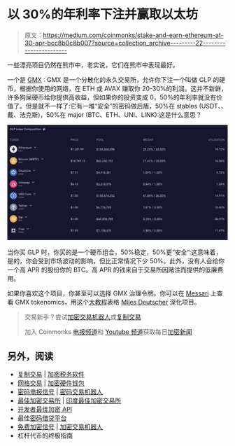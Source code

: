 # 以 30%的年利率下注并赢取以太坊

> 原文：<https://medium.com/coinmonks/stake-and-earn-ethereum-at-30-apr-bcc8b0c8b007?source=collection_archive---------22----------------------->

一些漂亮项目仍然在熊市中，老实说，它们在熊市中表现最好。

一个是 [GMX](https://coincodecap.com/gmx-review) : GMX 是一个分散化的永久交易所，允许你下注一个叫做 GLP 的硬币，根据你使用的网络，在 ETH 或 AVAX 赚取你 20-30%的利润。这并不新鲜，许多狗屎硬币给你提供高收益，但如果你的投资变成 0，50%的年利率就没有价值了。但是就不一样了:它有一堆“安全”的密码做后盾，50%在 stables (USDT、、戴、法克斯)，50%在 major (BTC、ETH、UNI、LINK):这是什么意思？

![](img/71d3e03bafd382797fcd78193c6a1576.png)

当你买 GLP 时，你买的是一个硬币组合，50%稳定，50%更“安全”:这意味着，是的，你会受到市场波动的影响，但比正常情况下少 50%。此外，没有人会给你一个高 APR 的股份你的 BTC。高 APR 的钱来自于交易所因赌注而提供的低廉费用。

如果你喜欢这个项目，你甚至可以选择 GMX 治理令牌。你可以在 [Messari](https://messari.io/asset/gmx) 上查看 GMX tokenomics，用这个[大教程](https://youtu.be/VhddfPVJRnk)表格 [Miles Deutscher](https://twitter.com/milesdeutscher) 深化项目。

> 交易新手？尝试[加密交易机器人](/coinmonks/crypto-trading-bot-c2ffce8acb2a)或[复制交易](/coinmonks/top-10-crypto-copy-trading-platforms-for-beginners-d0c37c7d698c)
> 
> 加入 Coinmonks [电报频道](https://t.me/coincodecap)和 [Youtube 频道](https://www.youtube.com/c/coinmonks/videos)获取每日[加密新闻](http://coincodecap.com/)

## 另外，阅读

*   [复制交易](/coinmonks/top-10-crypto-copy-trading-platforms-for-beginners-d0c37c7d698c) | [加密税务软件](/coinmonks/crypto-tax-software-ed4b4810e338)
*   [网格交易](https://coincodecap.com/grid-trading) | [加密硬件钱包](/coinmonks/the-best-cryptocurrency-hardware-wallets-of-2020-e28b1c124069)
*   [密码电报信号](/coinmonks/top-3-telegram-channels-for-crypto-traders-in-2021-8385f4411ff4) | [密码交易机器人](/coinmonks/crypto-trading-bot-c2ffce8acb2a)
*   [最佳加密交易所](/coinmonks/crypto-exchange-dd2f9d6f3769) | [印度最佳加密交易所](/coinmonks/bitcoin-exchange-in-india-7f1fe79715c9)
*   [开发者最佳加密 API](/coinmonks/best-crypto-apis-for-developers-5efe3a597a9f)
*   最佳[密码借贷平台](/coinmonks/top-5-crypto-lending-platforms-in-2020-that-you-need-to-know-a1b675cec3fa)
*   [免费加密信号](/coinmonks/free-crypto-signals-48b25e61a8da) | [加密交易机器人](/coinmonks/crypto-trading-bot-c2ffce8acb2a)
*   杠杆代币的终极指南